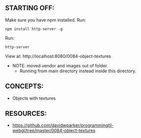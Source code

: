 ## STARTING OFF:

Make sure you have npm installed.
Run:
```
npm install http-server -g
```

Run:
```
http-server
```

View at: http://localhost:8080/0084-object-textures

* NOTE: moved vendor and images out of folder.
  * Running from main directory instead inside this directory.

## CONCEPTS:

* Objects with textures

## RESOURCES:

* https://github.com/davidwparker/programmingtil-webgl/tree/master/0084-object-textures
